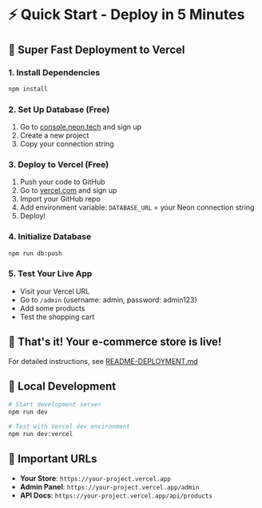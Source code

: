 # ⚡ Quick Start - Deploy in 5 Minutes

## 🚀 Super Fast Deployment to Vercel

### 1. Install Dependencies
```bash
npm install
```

### 2. Set Up Database (Free)
1. Go to [console.neon.tech](https://console.neon.tech) and sign up
2. Create a new project
3. Copy your connection string

### 3. Deploy to Vercel (Free)
1. Push your code to GitHub
2. Go to [vercel.com](https://vercel.com) and sign up
3. Import your GitHub repo
4. Add environment variable: `DATABASE_URL` = your Neon connection string
5. Deploy!

### 4. Initialize Database
```bash
npm run db:push
```

### 5. Test Your Live App
- Visit your Vercel URL
- Go to `/admin` (username: admin, password: admin123)
- Add some products
- Test the shopping cart

## 🎯 That's it! Your e-commerce store is live!

For detailed instructions, see [README-DEPLOYMENT.md](./README-DEPLOYMENT.md)

## 🔧 Local Development
```bash
# Start development server
npm run dev

# Test with Vercel dev environment
npm run dev:vercel
```

## 📝 Important URLs
- **Your Store**: `https://your-project.vercel.app`
- **Admin Panel**: `https://your-project.vercel.app/admin`
- **API Docs**: `https://your-project.vercel.app/api/products` 